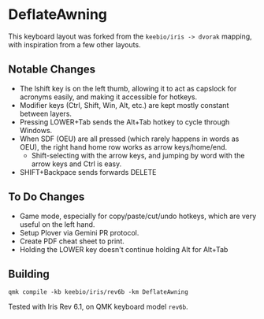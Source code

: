 # DeflateAwning

This keyboard layout was forked from the `keebio/iris -> dvorak` mapping, with inspiration from a few other layouts.

## Notable Changes
* The lshift key is on the left thumb, allowing it to act as capslock for acronyms easily, and making it accessible for hotkeys.
* Modifier keys (Ctrl, Shift, Win, Alt, etc.) are kept mostly constant between layers.
* Pressing LOWER+Tab sends the Alt+Tab hotkey to cycle through Windows.
* When SDF (OEU) are all pressed (which rarely happens in words as OEU), the right hand home row works as arrow keys/home/end.
    * Shift-selecting with the arrow keys, and jumping by word with the arrow keys and Ctrl is easy.
* SHIFT+Backpace sends forwards DELETE

## To Do Changes
* Game mode, especially for copy/paste/cut/undo hotkeys, which are very useful on the left hand.
* Setup Plover via Gemini PR protocol.
* Create PDF cheat sheet to print.
* Holding the LOWER key doesn't continue holding Alt for Alt+Tab

## Building

```
qmk compile -kb keebio/iris/rev6b -km DeflateAwning
```

Tested with Iris Rev 6.1, on QMK keyboard model `rev6b`.
